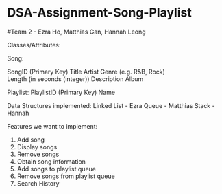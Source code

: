 # DSA-Assignment-Song-Playlist
#Team 2 - Ezra Ho, Matthias Gan, Hannah Leong


Classes/Attributes: 
 
Song: 

SongID (Primary Key) 
Title 
Artist 
Genre (e.g. R&B, Rock)  
Length (in seconds (integer)) 
Description
Album

Playlist: 
PlaylistID (Primary Key) 
Name 

Data Structures implemented:
Linked List - Ezra
Queue - Matthias
Stack - Hannah


Features we want to implement: 
1. Add song
2. Display songs
3. Remove songs
4. Obtain song information
5. Add songs to playlist queue
6. Remove songs from playlist queue
7. Search History
